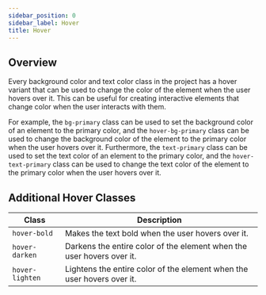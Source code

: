 ```yaml
---
sidebar_position: 0
sidebar_label: Hover
title: Hover
---
```


## Overview

Every background color and text color class in the project has a hover variant that can be used to change the color of the element when the user hovers over it. This can be useful for creating interactive elements that change color when the user interacts with them.

For example, the `bg-primary` class can be used to set the background color of an element to the primary color, and the `hover-bg-primary` class can be used to change the background color of the element to the primary color when the user hovers over it. Furthermore, the `text-primary` class can be used to set the text color of an element to the primary color, and the `hover-text-primary` class can be used to change the text color of the element to the primary color when the user hovers over it.

## Additional Hover Classes
| Class | Description |
| --- | --- |
| `hover-bold` | Makes the text bold when the user hovers over it. |
| `hover-darken` | Darkens the entire color of the element when the user hovers over it. |
| `hover-lighten` | Lightens the entire color of the element when the user hovers over it. |